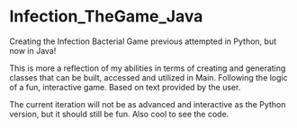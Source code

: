 # Infection_TheGame_Java
Creating the Infection Bacterial Game previous attempted in Python, but now in Java!

This is more a reflection of my abilities in terms of creating and generating classes that can be built, accessed and utilized in Main. Following the logic of a fun, interactive game. Based on text provided by the user. 

The current iteration will not be as advanced and interactive as the Python version, but it should still be fun. Also cool to see the code. 
